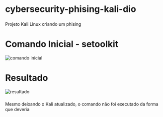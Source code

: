 # cybersecurity-phising-kali-dio

###
Projeto Kali Linux criando um phising 
# Comando Inicial - setoolkit
![comando inicial](https://github.com/user-attachments/assets/d1abf445-cd15-4fc8-9d58-067295d24af8)

###

# Resultado

![resultado](https://github.com/user-attachments/assets/5dde2e85-d5e5-42b9-a811-8d955b55417f)


###
Mesmo deixando o Kali atualizado, o comando não foi executado da forma que deveria

